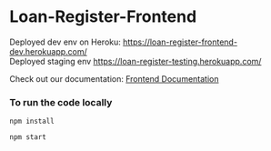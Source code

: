 # Loan-Register-Frontend

Deployed dev env on Heroku: https://loan-register-frontend-dev.herokuapp.com/ </br>
Deployed staging env https://loan-register-testing.herokuapp.com/

Check out our documentation: [Frontend Documentation](https://servermonkeys.atlassian.net/wiki/spaces/IP/pages/4456449/Frontend+Documentation)

### To run the code locally
```
npm install
```
```
npm start
```
